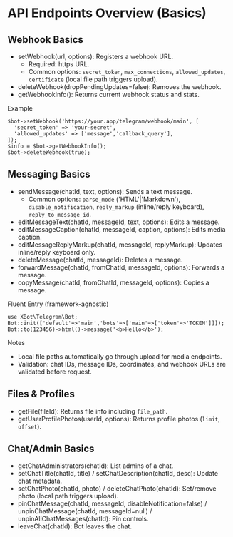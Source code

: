 # API Endpoints Overview (Basics)

## Webhook Basics
- setWebhook(url, options): Registers a webhook URL.
  - Required: https URL.
  - Common options: `secret_token`, `max_connections`, `allowed_updates`, `certificate` (local file path triggers upload).
- deleteWebhook(dropPendingUpdates=false): Removes the webhook.
- getWebhookInfo(): Returns current webhook status and stats.

Example
```
$bot->setWebhook('https://your.app/telegram/webhook/main', [
  'secret_token' => 'your-secret',
  'allowed_updates' => ['message','callback_query'],
]);
$info = $bot->getWebhookInfo();
$bot->deleteWebhook(true);
```

## Messaging Basics
- sendMessage(chatId, text, options): Sends a text message.
  - Common options: `parse_mode` ('HTML'|'Markdown'), `disable_notification`,
    `reply_markup` (inline/reply keyboard), `reply_to_message_id`.
- editMessageText(chatId, messageId, text, options): Edits a message.
- editMessageCaption(chatId, messageId, caption, options): Edits media caption.
- editMessageReplyMarkup(chatId, messageId, replyMarkup): Updates inline/reply keyboard only.
- deleteMessage(chatId, messageId): Deletes a message.
- forwardMessage(chatId, fromChatId, messageId, options): Forwards a message.
- copyMessage(chatId, fromChatId, messageId, options): Copies a message.

Fluent Entry (framework-agnostic)
```
use XBot\Telegram\Bot;
Bot::init(['default'=>'main','bots'=>['main'=>['token'=>'TOKEN']]]);
Bot::to(123456)->html()->message('<b>Hello</b>');
```

Notes
- Local file paths automatically go through upload for media endpoints.
- Validation: chat IDs, message IDs, coordinates, and webhook URLs are validated before request.

## Files & Profiles
- getFile(fileId): Returns file info including `file_path`.
- getUserProfilePhotos(userId, options): Returns profile photos (`limit`, `offset`).

## Chat/Admin Basics
- getChatAdministrators(chatId): List admins of a chat.
- setChatTitle(chatId, title) / setChatDescription(chatId, desc): Update chat metadata.
- setChatPhoto(chatId, photo) / deleteChatPhoto(chatId): Set/remove photo (local path triggers upload).
- pinChatMessage(chatId, messageId, disableNotification=false) / unpinChatMessage(chatId, messageId=null) / unpinAllChatMessages(chatId): Pin controls.
- leaveChat(chatId): Bot leaves the chat.

